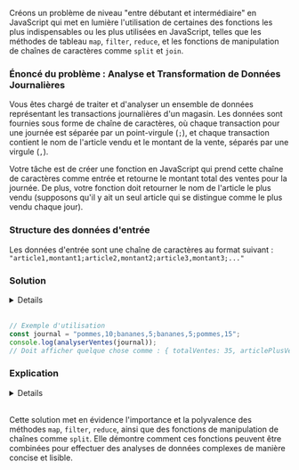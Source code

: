 Créons un problème de niveau "entre débutant et intermédiaire" en JavaScript qui met en lumière l'utilisation de certaines des fonctions les plus indispensables ou les plus utilisées en JavaScript, telles que les méthodes de tableau `map`, `filter`, `reduce`, et les fonctions de manipulation de chaînes de caractères comme `split` et `join`. 

### Énoncé du problème : **Analyse et Transformation de Données Journalières**

Vous êtes chargé de traiter et d'analyser un ensemble de données représentant les transactions journalières d'un magasin. Les données sont fournies sous forme de chaîne de caractères, où chaque transaction pour une journée est séparée par un point-virgule (`;`), et chaque transaction contient le nom de l'article vendu et le montant de la vente, séparés par une virgule (`,`).

Votre tâche est de créer une fonction en JavaScript qui prend cette chaîne de caractères comme entrée et retourne le montant total des ventes pour la journée. De plus, votre fonction doit retourner le nom de l'article le plus vendu (supposons qu'il y ait un seul article qui se distingue comme le plus vendu chaque jour).

### Structure des données d'entrée

Les données d'entrée sont une chaîne de caractères au format suivant : `"article1,montant1;article2,montant2;article3,montant3;..."`

### Solution

<details>

```javascript
function analyserVentes(journalVentes) {
    const transactions = journalVentes.split(';').map(transaction => {
        const [article, montant] = transaction.split(',');
        return { article, montant: parseFloat(montant) };
    });

    const totalVentes = transactions.reduce((acc, { montant }) => acc + montant, 0);

    const articlesVendus = transactions.reduce((acc, { article }) => {
        acc[article] = (acc[article] || 0) + 1;
        return acc;
    }, {});

    const articlePlusVendu = Object.keys(articlesVendus).reduce((a, b) => articlesVendus[a] > articlesVendus[b] ? a : b);

    return { totalVentes, articlePlusVendu };
}
```
</details><br>

```javascript
// Exemple d'utilisation
const journal = "pommes,10;bananes,5;bananes,5;pommes,15";
console.log(analyserVentes(journal));
// Doit afficher quelque chose comme : { totalVentes: 35, articlePlusVendu: "pommes" }
```

### Explication

<details>

- **Découpage et transformation** : On utilise `split` pour séparer les transactions, puis `map` pour transformer chaque transaction en un objet contenant le nom de l'article et le montant de la vente.
- **Calcul du total des ventes** : `reduce` compile le montant total des ventes à partir de l'ensemble des transactions.
- **Identification de l'article le plus vendu** : Une autre utilisation de `reduce` construit un objet qui compte combien de fois chaque article a été vendu. On utilise ensuite `Object.keys` et `reduce` pour trouver l'article le plus vendu.
</details><br>

Cette solution met en évidence l'importance et la polyvalence des méthodes `map`, `filter`, `reduce`, ainsi que des fonctions de manipulation de chaînes comme `split`. Elle démontre comment ces fonctions peuvent être combinées pour effectuer des analyses de données complexes de manière concise et lisible.